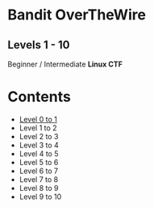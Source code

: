 # Bandit OverTheWire

## Levels 1 - 10

Beginner / Intermediate **Linux CTF**

Contents
======
* [Level 0 to 1](https://github.com/poodle/CTFs/tree/master/Bandit%20OverTheWire/Level%200-1)
* Level 1 to 2
* Level 2 to 3
* Level 3 to 4
* Level 4 to 5
* Level 5 to 6
* Level 6 to 7
* Level 7 to 8
* Level 8 to 9
* Level 9 to 10
